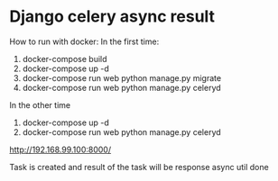 # Django celery async result

How to run with docker:
In the first time:   
1. docker-compose build   
2. docker-compose up -d   
3. docker-compose run web python manage.py migrate   
4. docker-compose run web python manage.py celeryd   

In the other time   
1. docker-compose up -d   
2. docker-compose run web python manage.py celeryd   


http://192.168.99.100:8000/


Task is created and result of the task will be response async util done


